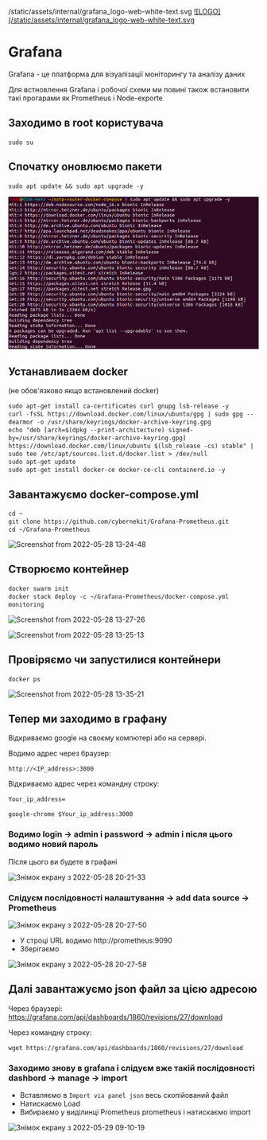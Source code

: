 /static/assets/internal/grafana_logo-web-white-text.svg
[![LOGO](/static/assets/internal/grafana_logo-web-white-text.svg](https://grafana.com/)
# Grafana

Grafana - це платформа для візуалізації моніторингу та аналізу даних

Для встновлення Grafana і робочої схеми ми повині також встановити такі прогарами як Prometheus і Node-exporte

## Заходимо в root користувача
```
sudo su

```

## Спочатку оновлюємо пакети
```
sudo apt update && sudo apt upgrade -y

```
![Image text](https://github.com/cybernekit/RouterSetupGuide/blob/main/img/Screenshot%20from%202022-05-17%2016-49-11.png)
## Устанавливаем docker
(не обов'язково якщо встановлений docker)
```
sudo apt-get install ca-certificates curl gnupg lsb-release -y
curl -fsSL https://download.docker.com/linux/ubuntu/gpg | sudo gpg --dearmor -o /usr/share/keyrings/docker-archive-keyring.gpg
echo "deb [arch=$(dpkg --print-architecture) signed-by=/usr/share/keyrings/docker-archive-keyring.gpg] https://download.docker.com/linux/ubuntu $(lsb_release -cs) stable" | sudo tee /etc/apt/sources.list.d/docker.list > /dev/null
sudo apt-get update
sudo apt-get install docker-ce docker-ce-cli containerd.io -y

```
## Завантажуємо docker-compose.yml
```
cd ~
git clone https://github.com/cybernekit/Grafana-Prometheus.git
cd ~/Grafana-Prometheus

```
![Screenshot from 2022-05-28 13-24-48](https://user-images.githubusercontent.com/59205554/170821373-17d41ca2-0a57-4721-a64d-1dce8ee9f8a3.png)

## Створюємо контейнер
```
docker swarm init
docker stack deploy -c ~/Grafana-Prometheus/docker-compose.yml monitoring

```
![Screenshot from 2022-05-28 13-27-26](https://user-images.githubusercontent.com/59205554/170821426-25288648-174f-4687-a245-08a4746925a9.png)

![Screenshot from 2022-05-28 13-25-13](https://user-images.githubusercontent.com/59205554/170821366-794d7c42-8f30-43fb-8281-30aa0b98c5b5.png)

## Провіряємо чи запустилися контейнери
```
docker ps

```

![Screenshot from 2022-05-28 13-35-21](https://user-images.githubusercontent.com/59205554/170821748-022e38d8-d824-465a-8979-334cff2ca31f.png)

## Тепер ми заходимо в графану 
Відкриваємо google на своєму компютері або на сервері. 

Водимо адрес через браузер:
```
http://<IP_address>:3000
```
Відкриваємо адрес через командну строку:
```
Your_ip_address=
```
```
google-chrome $Your_ip_address:3000

```

### Водимо login -> admin i password -> admin і після цього водимо новий пароль
Після цього ви будете в графані

![Знімок екрану з 2022-05-28 20-21-33](https://user-images.githubusercontent.com/59205554/170854500-9ef1d80c-6d52-47e8-a5e2-ceda1089cff3.png)



### Слідуєм послідовності налаштування -> add data source -> Prometheus
![Знімок екрану з 2022-05-28 20-27-50](https://user-images.githubusercontent.com/59205554/170854513-8c596b84-5bd8-4721-bac5-e9b4f654b6d6.png)

* У строці URL водимо http://prometheus:9090
* Зберігаємо

![Знімок екрану з 2022-05-28 20-27-58](https://user-images.githubusercontent.com/59205554/170854532-39963456-30ee-4dd6-9912-725ae2b425f7.png)


## Далі завантажуємо json файл за цією адресою
Через браузері:
https://grafana.com/api/dashboards/1860/revisions/27/download

Через командну строку:
```
wget https://grafana.com/api/dashboards/1860/revisions/27/download
```
### Заходимо знову в grafana і слідуєм вже такій послідовності dashbord -> manage -> import

* Вставляємо в ```Import via panel json``` весь скопійований файл
* Натискаємо Load
* Вибираємо у виділинці Prometheus  prometheus і натискаємо import

![Знімок екрану з 2022-05-29 09-10-19](https://user-images.githubusercontent.com/59205554/170854796-f8b8424f-ef28-4df9-8f65-33a229d19e69.png)


